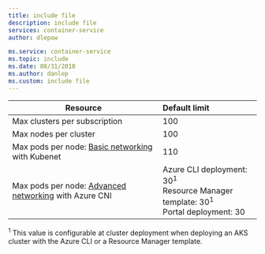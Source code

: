 ```yaml
---
title: include file
description: include file
services: container-service
author: dlepow

ms.service: container-service
ms.topic: include
ms.date: 08/31/2018
ms.author: danlep
ms.custom: include file
---
```


| Resource | Default limit |
| --- | :--- |
| Max clusters per subscription | 100 |
| Max nodes per cluster | 100 |
| Max pods per node: [Basic networking][basic-networking] with Kubenet | 110 |
| Max pods per node: [Advanced networking][advanced-networking] with Azure CNI | Azure CLI deployment: 30<sup>1</sup><br />Resource Manager template: 30<sup>1</sup><br />Portal deployment: 30 |

<sup>1</sup> This value is configurable at cluster deployment when deploying an AKS cluster with the Azure CLI or a Resource Manager template.<br />

<!-- LINKS - Internal -->
[basic-networking]: ../articles/aks/networking-overview.md#basic-networking
[advanced-networking]: ../articles/aks/networking-overview.md#advanced-networking

<!-- LINKS - External -->
[azure-support]: https://ms.portal.azure.com/#blade/Microsoft_Azure_Support/HelpAndSupportBlade/newsupportrequest
